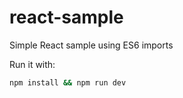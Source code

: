# react-sample

Simple React sample using ES6 imports

Run it with:

```bash
npm install && npm run dev
```
